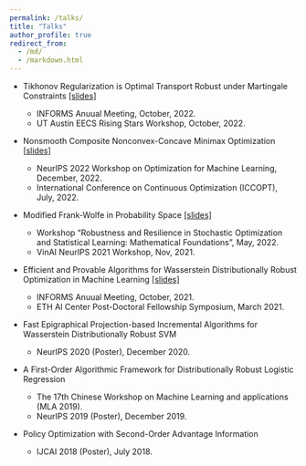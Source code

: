 ```yaml
---
permalink: /talks/
title: "Talks"
author_profile: true
redirect_from: 
  - /md/
  - /markdown.html
---
```


- Tikhonov Regularization is Optimal Transport Robust under Martingale Constraints [[slides]](https://gerrili1996.github.io/files/Slides_informs_martingale_2022.pdf)

    - INFORMS Anuual Meeting, October, 2022.
    - UT Austin EECS Rising Stars Workshop, October, 2022.

- Nonsmooth Composite Nonconvex-Concave Minimax Optimization [[slides]](https://gerrili1996.github.io/files/iccopt_2022_jiajin.pdf)

    - NeurIPS 2022 Workshop on Optimization for Machine Learning, December, 2022.
    - International Conference on Continuous Optimization (ICCOPT), July, 2022. 

- Modified Frank-Wolfe in Probability Space [[slides]](https://gerrili1996.github.io/files/fw_erice_jiajin.pdf)

    - Workshop “Robustness and Resilience in Stochastic Optimization and Statistical Learning:
    Mathematical Foundations”, May, 2022.
    -  VinAI NeurIPS 2021 Workshop, Nov, 2021.
    
- Efficient and Provable Algorithms for Wasserstein Distributionally Robust Optimization in Machine Learning [[slides]](https://gerrili1996.github.io/files/DRO_Slides.pdf)
  
    - INFORMS Anuual Meeting, October, 2021.
    - ETH AI Center Post-Doctoral Fellowship Symposium, March 2021. 

- Fast Epigraphical Projection-based Incremental Algorithms for Wasserstein Distributionally Robust SVM 
  
    - NeurIPS 2020 (Poster), December 2020.
    
- A First-Order Algorithmic Framework for  Distributionally Robust Logistic Regression 

    - The 17th Chinese Workshop on Machine Learning and applications (MLA 2019).
    - NeurIPS 2019 (Poster), December 2019.

- Policy Optimization with Second-Order Advantage Information 
  
    - IJCAI 2018 (Poster), July 2018.
